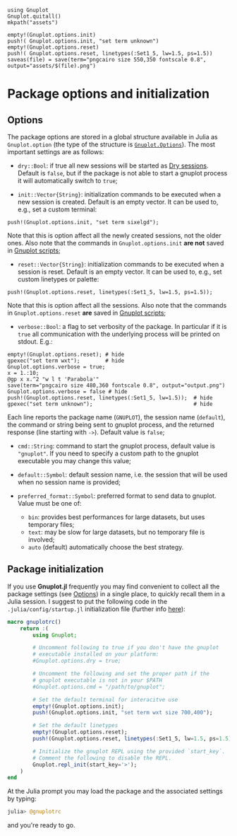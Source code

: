 ```@setup abc
using Gnuplot
Gnuplot.quitall()
mkpath("assets")

empty!(Gnuplot.options.init)
push!( Gnuplot.options.init, "set term unknown")
empty!(Gnuplot.options.reset)
push!( Gnuplot.options.reset, linetypes(:Set1_5, lw=1.5, ps=1.5))
saveas(file) = save(term="pngcairo size 550,350 fontscale 0.8", output="assets/$(file).png")
```

# Package options and initialization

## Options
The package options are stored in a global structure available in Julia as `Gnuplot.option` (the type of the structure is [`Gnuplot.Options`](@ref)).  The most important settings are as follows:

- `dry::Bool`: if true all new sessions will be started as [Dry sessions](@ref).  Default is `false`, but if the package is not able to start a gnuplot process it will automatically switch to `true`;

- `init::Vector{String}`: initialization commands to be executed when a new session is created.  Default is an empty vector.  It can be used to, e.g., set a custom terminal:
```@repl abc
push!(Gnuplot.options.init, "set term sixelgd");
```
Note that this is option affect all the newly created sessions, not the older ones.  Also note that the commands in `Gnuplot.options.init` **are not** saved in [Gnuplot scripts](@ref);

- `reset::Vector{String}`: initialization commands to be executed when a session is reset.  Default is an empty vector.  It can be used to, e.g., set custom linetypes or palette:
```@repl abc
push!(Gnuplot.options.reset, linetypes(:Set1_5, lw=1.5, ps=1.5));
```
Note that this is option affect all the sessions.  Also note that the commands in `Gnuplot.options.reset` **are** saved in [Gnuplot scripts](@ref);

- `verbose::Bool`: a flag to set verbosity of the package.  In particular if it is `true` all communication with the underlying process will be printed on stdout. E.g.:
```@repl abc
empty!(Gnuplot.options.reset); # hide
gpexec("set term wxt");        # hide
Gnuplot.options.verbose = true;
x = 1.:10;
@gp x x.^2 "w l t 'Parabola'"
save(term="pngcairo size 480,360 fontscale 0.8", output="output.png")
Gnuplot.options.verbose = false # hide
push!(Gnuplot.options.reset, linetypes(:Set1_5, lw=1.5));  # hide
gpexec("set term unknown");                                # hide
```
Each line reports the package name (`GNUPLOT`), the session name (`default`), the command or string being sent to gnuplot process, and the returned response (line starting with `->`).  Default value is `false`;

- `cmd::String`: command to start the gnuplot process, default value is `"gnuplot"`.  If you need to specify a custom path to the gnuplot executable you may change this value;

- `default::Symbol`: default session name, i.e. the session that will be used when no session name is provided;

- `preferred_format::Symbol`: preferred format to send data to gnuplot.  Value must be one of:
   - `bin`: provides best performances for large datasets, but uses temporary files;
   - `text`: may be slow for large datasets, but no temporary file is involved;
   - `auto` (default) automatically choose the best strategy.



## Package initialization

If you use **Gnuplot.jl** frequently you may find convenient to collect all the package settings (see [Options](@ref)) in a single place, to quickly recall them in a Julia session.  I suggest to put the following code in the `.julia/config/startup.jl` initialization file (further info [here](https://docs.julialang.org/en/v1/stdlib/REPL/)):
```julia
macro gnuplotrc()
    return :(
        using Gnuplot;

        # Uncomment following to true if you don't have the gnuplot
        # executable installed on your platform:
        #Gnuplot.options.dry = true;

        # Uncomment the following and set the proper path if the
        # gnuplot executable is not in your $PATH
        #Gnuplot.options.cmd = "/path/to/gnuplot";

        # Set the default terminal for interacitve use
        empty!(Gnuplot.options.init);
        push!(Gnuplot.options.init, "set term wxt size 700,400");

        # Set the default linetypes
        empty!(Gnuplot.options.reset);
        push!(Gnuplot.options.reset, linetypes(:Set1_5, lw=1.5, ps=1.5));

        # Initialize the gnuplot REPL using the provided `start_key`.
        # Comment the following to disable the REPL.
        Gnuplot.repl_init(start_key='>');
    )
end
```
At the Julia prompt you may load the package and the associated settings by typing:
```julia
julia> @gnuplotrc
```
and you're ready to go.
